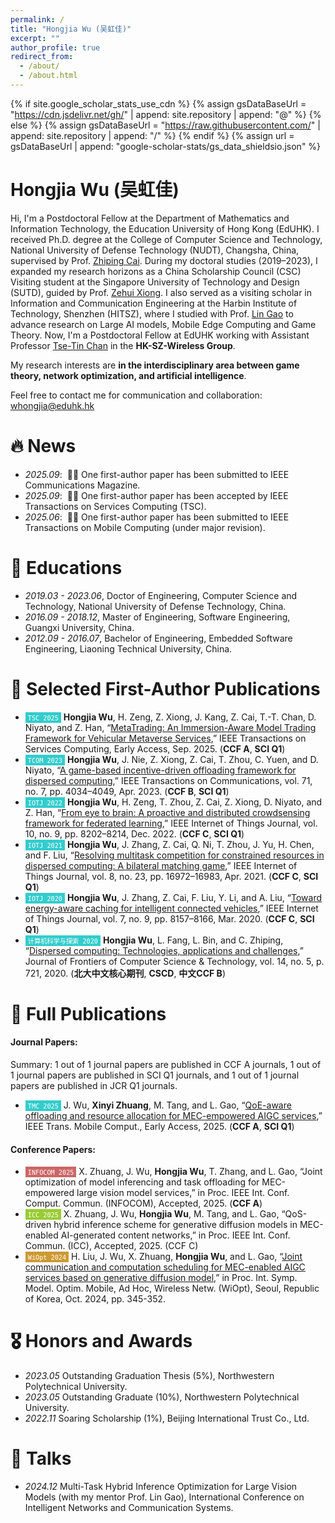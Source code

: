 ```yaml
---
permalink: /
title: "Hongjia Wu (吴虹佳)"
excerpt: ""
author_profile: true
redirect_from: 
  - /about/
  - /about.html
---
```


{% if site.google_scholar_stats_use_cdn %}
{% assign gsDataBaseUrl = "https://cdn.jsdelivr.net/gh/" | append: site.repository | append: "@" %}
{% else %}
{% assign gsDataBaseUrl = "https://raw.githubusercontent.com/" | append: site.repository | append: "/" %}
{% endif %}
{% assign url = gsDataBaseUrl | append: "google-scholar-stats/gs_data_shieldsio.json" %}

<span class='anchor' id='about-me'></span>

# Hongjia Wu (吴虹佳)

Hi, I'm a Postdoctoral Fellow at the Department of Mathematics and Information Technology, the Education University of Hong Kong (EdUHK). 
I received Ph.D. degree at the College of Computer Science and Technology, National University of Defense Technology (NUDT), Changsha, China, supervised by Prof. [Zhiping Cai](https://scholar.google.com.hk/citations?view_op=search_authors&mauthors=Zhiping+Cai&hl=zh-CN&oi=ao). During my doctoral studies (2019–2023), I expanded my research horizons as a China Scholarship Council (CSC) Visiting student at the Singapore University of Technology and Design (SUTD), guided by Prof. [Zehui Xiong](https://scholar.google.com.hk/citations?view_op=search_authors&mauthors=zehui+xiong&hl=zh-CN&oi=ao). I also served as a visiting scholar in Information and Communication Engineering at the Harbin Institute of Technology, Shenzhen (HITSZ), where I studied with Prof. [Lin Gao](https://scholar.google.com/citations?user=41wcJi4AAAAJ&hl=en) to advance research on Large AI models, Mobile Edge Computing and Game Theory. 
Now, I'm a Postdoctoral Fellow at EdUHK working with Assistant Professor [Tse-Tin Chan](https://www.eduhk.hk/mit/en/staff/tsetinchan) in the **HK-SZ-Wireless Group**. 

My research interests are **in the interdisciplinary area between game theory, network optimization, and artificial intelligence**.

Feel free to contact me for communication and collaboration: <u>whongjia@eduhk.hk</u>

# 🔥 News
- *2025.09*: &nbsp;🎉🎉 One first-author paper has been submitted to IEEE Communications Magazine.
- *2025.09*: &nbsp;🎉🎉 One first-author paper has been accepted by IEEE Transactions on Services Computing (TSC).
- *2025.06*: &nbsp;🎉🎉 One first-author paper has been submitted to IEEE Transactions on Mobile Computing (under major revision).


# 📖 Educations
- *2019.03 - 2023.06*, Doctor of Engineering, Computer Science and Technology, National University of Defense Technology, China.
- *2016.09 - 2018.12*, Master of Engineering, Software Engineering, Guangxi University, China.
- *2012.09 - 2016.07*, Bachelor of Engineering, Embedded Software Engineering, Liaoning Technical University, China.

# 📝 Selected First-Author Publications
<!-- #### Conference Papers:
- <span style="background-color: #cc6666; color: white; padding: 1px 4px; font-size: 12px;">``INFOCOM 2025``</span> **Xinyi Zhuang**, J. Wu, H. Wu, T. Zhang, and L. Gao, “Joint optimization of model inferencing and task offloading for MEC-empowered large vision model services,” in Proc. IEEE Int. Conf. Comput. Commun. (INFOCOM), Accepted, 2025. (**CCF A**)
- <span style="background-color: #99cc33; color: white; padding: 1px 4px; font-size: 12px;">``ICC 2025``</span> **Xinyi Zhuang**, J. Wu, H. Wu, M. Tang, and L. Gao, “QoS-driven hybrid inference scheme for generative diffusion models in MEC-enabled AI-generated content networks,” in Proc. IEEE Int. Conf. Commun. (ICC), Accepted, 2025. (CCF C) -->
- <span style="background-color: #33cccc; color: white; padding: 1px 4px; font-size: 12px;">``TSC 2025``</span> **Hongjia Wu**, H. Zeng, Z. Xiong, J. Kang, Z. Cai, T.-T. Chan, D. Niyato, and Z. Han, “[MetaTrading: An Immersion-Aware Model Trading Framework for Vehicular Metaverse Services](https://ieeexplore.ieee.org/abstract/document/11164460),” IEEE Transactions on Services Computing, Early Access, Sep. 2025. (**CCF A**, **SCI Q1**)
- <span style="background-color: #33cccc; color: white; padding: 1px 4px; font-size: 12px;">``TCOM 2023``</span> **Hongjia Wu**, J. Nie, Z. Xiong, Z. Cai, T. Zhou, C. Yuen, and D. Niyato, “[A game-based incentive-driven offloading framework for dispersed computing](https://ieeexplore.ieee.org/abstract/document/10102098),” IEEE Transactions on Communications, vol. 71, no. 7, pp. 4034–4049, Apr. 2023. (**CCF B**, **SCI Q1**)
- <span style="background-color: #33cccc; color: white; padding: 1px 4px; font-size: 12px;">``IOTJ 2022``</span> **Hongjia Wu**, H. Zeng, T. Zhou, Z. Cai, Z. Xiong, D. Niyato, and Z. Han, “[From eye to brain: A proactive and distributed crowdsensing framework for federated learning](https://ieeexplore.ieee.org/abstract/document/9991994),” IEEE Internet of Things Journal, vol. 10, no. 9, pp. 8202–8214, Dec. 2022. (**CCF C**, **SCI Q1**)
- <span style="background-color: #33cccc; color: white; padding: 1px 4px; font-size: 12px;">``IOTJ 2021``</span> **Hongjia Wu**, J. Zhang, Z. Cai, Q. Ni, T. Zhou, J. Yu, H. Chen, and F. Liu, “[Resolving multitask competition for constrained resources in dispersed computing: A bilateral matching game](https://ieeexplore.ieee.org/abstract/document/9416290),” IEEE Internet of Things Journal, vol. 8, no. 23, pp. 16972–16983, Apr. 2021. (**CCF C**, **SCI Q1**)
- <span style="background-color: #33cccc; color: white; padding: 1px 4px; font-size: 12px;">``IOTJ 2020``</span> **Hongjia Wu**, J. Zhang, Z. Cai, F. Liu, Y. Li, and A. Liu, “[Toward energy-aware caching for intelligent connected vehicles](https://ieeexplore.ieee.org/abstract/document/9036940),” IEEE Internet of Things Journal, vol. 7, no. 9, pp. 8157–8166, Mar. 2020. (**CCF C**, **SCI Q1**)
- <span style="background-color: #33cccc; color: white; padding: 1px 4px; font-size: 12px;">``计算机科学与探索 2020``</span> **Hongjia Wu**, L. Fang, L. Bin, and C. Zhiping, “[Dispersed computing: Technologies, applications and challenges](https://d.wanfangdata.com.cn/periodical/jsjkxyts202005002),” Journal of Frontiers of Computer Science & Technology, vol. 14, no. 5, p. 721, 2020. (**北大中文核心期刊**, **CSCD**, **中文CCF B**)


# 📄 Full Publications
#### Journal Papers:
Summary: 1 out of 1 journal papers are published in CCF A journals, 1 out of 1 journal papers are published in SCI Q1 journals, and 1 out of 1 journal papers are published in JCR Q1 journals.
- <span style="background-color: #33cccc; color: white; padding: 1px 4px; font-size: 12px;">``TMC 2025``</span> J. Wu, **Xinyi Zhuang**, M. Tang, and L. Gao, “[QoE-aware offloading and resource allocation for MEC-empowered AIGC services](https://ieeexplore.ieee.org/document/10972066),” IEEE Trans. Mobile Comput., Early Access, 2025. (**CCF A**, **SCI Q1**)

#### Conference Papers:
- <span style="background-color: #cc6666; color: white; padding: 1px 4px; font-size: 12px;">``INFOCOM 2025``</span> X. Zhuang, J. Wu, **Hongjia Wu**, T. Zhang, and L. Gao, “Joint optimization of model inferencing and task offloading for MEC-empowered large vision model services,” in Proc. IEEE Int. Conf. Comput. Commun. (INFOCOM), Accepted, 2025. (**CCF A**)
- <span style="background-color: #99cc33; color: white; padding: 1px 4px; font-size: 12px;">``ICC 2025``</span> X. Zhuang, J. Wu, **Hongjia Wu**, M. Tang, and L. Gao, “QoS-driven hybrid inference scheme for generative diffusion models in MEC-enabled AI-generated content networks,” in Proc. IEEE Int. Conf. Commun. (ICC), Accepted, 2025. (CCF C)
- <span style="background-color: #cc9933; color: white; padding: 1px 4px; font-size: 12px;">``WiOpt 2024``</span> H. Liu, J. Wu, X. Zhuang, **Hongjia Wu**, and L. Gao, “[Joint communication and computation scheduling for MEC-enabled AIGC services based on generative diffusion model](https://ieeexplore.ieee.org/document/10778362),” in Proc. Int. Symp. Model. Optim. Mobile, Ad Hoc, Wireless Netw. (WiOpt), Seoul, Republic of Korea, Oct. 2024, pp. 345-352.


# 🎖 Honors and Awards
- *2023.05* Outstanding Graduation Thesis (5%), Northwestern Polytechnical University.
- *2023.05* Outstanding Graduate (10%), Northwestern Polytechnical University.
- *2022.11* Soaring Scholarship (1%), Beijing International Trust Co., Ltd.


# 💬 Talks
- *2024.12* Multi-Task Hybrid Inference Optimization for Large Vision Models (with my mentor Prof. Lin Gao), International Conference on Intelligent Networks and Communication Systems.

